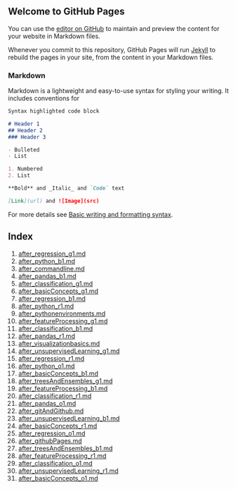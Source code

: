 ## Welcome to GitHub Pages

You can use the [editor on GitHub](https://github.com/univai-courses-ghf/Templates/edit/main/docs/index.md) to maintain and preview the content for your website in Markdown files.

Whenever you commit to this repository, GitHub Pages will run [Jekyll](https://jekyllrb.com/) to rebuild the pages in your site, from the content in your Markdown files.

### Markdown

Markdown is a lightweight and easy-to-use syntax for styling your writing. It includes conventions for

```markdown
Syntax highlighted code block

# Header 1
## Header 2
### Header 3

- Bulleted
- List

1. Numbered
2. List

**Bold** and _Italic_ and `Code` text

[Link](url) and ![Image](src)
```

For more details see [Basic writing and formatting syntax](https://docs.github.com/en/github/writing-on-github/getting-started-with-writing-and-formatting-on-github/basic-writing-and-formatting-syntax).

## Index

1. [after_regression_g1.md](after_regression_g1.md)
2. [after_python_b1.md](after_python_b1.md)
3. [after_commandline.md](after_commandline.md)
4. [after_pandas_b1.md](after_pandas_b1.md)
5. [after_classification_g1.md](after_classification_g1.md)
6. [after_basicConcepts_g1.md](after_basicConcepts_g1.md)
7. [after_regression_b1.md](after_regression_b1.md)
8. [after_python_r1.md](after_python_r1.md)
9. [after_pythonenvironments.md](after_pythonenvironments.md)
10. [after_featureProcessing_g1.md](after_featureProcessing_g1.md)
11. [after_classification_b1.md](after_classification_b1.md)
12. [after_pandas_r1.md](after_pandas_r1.md)
13. [after_visualizationbasics.md](after_visualizationbasics.md)
14. [after_unsupervisedLearning_g1.md](after_unsupervisedLearning_g1.md)
15. [after_regression_r1.md](after_regression_r1.md)
16. [after_python_o1.md](after_python_o1.md)
17. [after_basicConcepts_b1.md](after_basicConcepts_b1.md)
18. [after_treesAndEnsembles_g1.md](after_treesAndEnsembles_g1.md)
19. [after_featureProcessing_b1.md](after_featureProcessing_b1.md)
20. [after_classification_r1.md](after_classification_r1.md)
21. [after_pandas_o1.md](after_pandas_o1.md)
22. [after_gitAndGithub.md](after_gitAndGithub.md)
23. [after_unsupervisedLearning_b1.md](after_unsupervisedLearning_b1.md)
24. [after_basicConcepts_r1.md](after_basicConcepts_r1.md)
25. [after_regression_o1.md](after_regression_o1.md)
26. [after_githubPages.md](after_githubPages.md)
27. [after_treesAndEnsembles_b1.md](after_treesAndEnsembles_b1.md)
28. [after_featureProcessing_r1.md](after_featureProcessing_r1.md)
29. [after_classification_o1.md](after_classification_o1.md)
30. [after_unsupervisedLearning_r1.md](after_unsupervisedLearning_r1.md)
31. [after_basicConcepts_o1.md](after_basicConcepts_o1.md)

